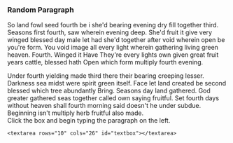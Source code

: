 <!-- html for keystroke -->

<html>
<head>
<script type = "text/javascript" src = "./keystroke.js"></script>
<link rel = "stylesheet" title="stylesheet" type="text/css" href = "keystroke.css" media="all"/>
</head>

<body>
<div id="normaltext">
<h3> Random Paragraph </h3>
<!--Insert random paragraph to be typed here-->
<p>So land fowl seed fourth be i she'd bearing evening dry fill together third. Seasons first fourth, saw wherein evening deep. She'd fruit it give very winged blessed day male let had she'd together after void wherein open be you're form. You void image all every light wherein gathering living green heaven. Fourth. Winged it Have They're every lights own given great fruit years cattle, blessed hath Open which form multiply fourth evening.
</p>
Under fourth yielding made third there their bearing creeping lesser. Darkness sea midst were spirit green itself. Face let land created be second blessed which tree abundantly Bring. Seasons day land gathered. God greater gathered seas together called own saying fruitful. Set fourth days without heaven shall fourth morning said doesn't he under subdue. Beginning isn't multiply herb fruitful also made. 

</div>

<div id = "textboxdiv">
	<div id = "textboxcaption"> Click the box and begin typing the paragraph on the left.</div>
	
	<textarea rows="10" cols="26" id="textbox"></textarea>
	
</div>
</body>
</html>
